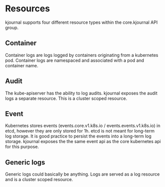 # Resources

kjournal supports four different resource types within the core.kjournal API group.

## Container

Container logs are logs logged by containers originating from a kubernetes pod. Container logs are namespaced and associated with a pod and container name.

## Audit

The kube-apiserver has the ability to log audits. kjournal exposes the audit logs a separate resource. This is a cluster scoped resource.

## Event

Kubernetes stores events (events.core.v1.k8s.io / events.events.v1.k8s.io) in etcd, however they are only stored for 1h. etcd is not meant for long-term log storage.
It is good practice to persist the events into a long-term log storage. 
kjournal exposes the the same event api as the core kubernetes api for this purpose.

## Generic logs

Generic logs could basically be anything. Logs are served as a log resource and is a cluster scoped resource.


